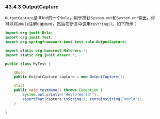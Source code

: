 ### 43.4.3 OutputCapture

`OutputCapture`是JUnit的一个`Rule`，用于捕获`System.out`和`System.err`输出。你可以将`@Rule`注解capture，然后在断言中调用`toString()`。如下所示：
```java
import org.junit.Rule;
import org.junit.Test;
import org.springframework.boot.test.rule.OutputCapture;

import static org.hamcrest.Matchers.*;
import static org.junit.Assert.*;

public class MyTest {

	@Rule
	public OutputCapture capture = new OutputCapture();

	@Test
	public void testName() throws Exception {
		System.out.println("Hello World!");
		assertThat(capture.toString(), containsString("World"));
	}

}
```
